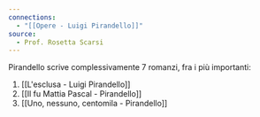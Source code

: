 ```yaml
---
connections:
  - "[[Opere - Luigi Pirandello]]"
source:
  - Prof. Rosetta Scarsi
---
```

Pirandello scrive complessivamente 7 romanzi, fra i più importanti:
1. [[L'esclusa - Luigi Pirandello]]
2. [[Il fu Mattia Pascal - Pirandello]]
3. [[Uno, nessuno, centomila - Pirandello]]